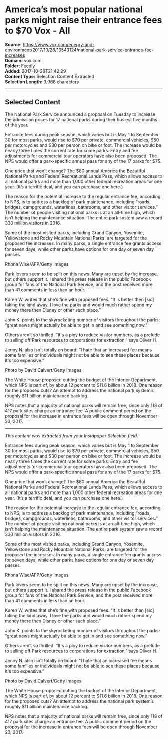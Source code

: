 # America’s most popular national parks might raise their entrance fees to $70 Vox - All

**Source:** https://www.vox.com/energy-and-environment/2017/10/26/16543124/national-park-service-entrance-fee-increases  
**Domain:** vox.com  
**Folder:** Feedly  
**Added:** 2017-10-26T21:42:29  
**Content Type:** Selection Content Extracted  
**Selection Length:** 3,068 characters  


---

## Selected Content

The National Park Service announced a proposal on Tuesday to increase the admission prices for 17 national parks during their busiest five months of the year.

Entrance fees during peak season, which varies but is May 1 to September 30 for most parks, would rise to $70 per private, commercial vehicles, $50 per motorcycles and $30 per person on bike or foot. The increase would be nearly three times the current rate for some parks. Entry and fee adjustments for commercial tour operators have also been proposed. The NPS would offer a park-specific annual pass for any of the 17 parks for $75.

One price that won’t change? The $80 annual America the Beautiful National Parks and Federal Recreational Lands Pass, which allows access to all national parks and more than 1,000 other federal recreation areas for one year. (It’s a terrific deal, and you can purchase one here.)

The reason for the potential increase to the regular entrance fee, according to NPS, is to address a backlog of park maintenance, including “roads, bridges, campgrounds, waterlines, bathrooms, and other visitor services.” The number of people visiting national parks is at an all-time high, which isn’t helping the maintenance situation. The entire park system saw a record 330 million visitors in 2016.

Some of the most visited parks, including Grand Canyon, Yosemite, Yellowstone and Rocky Mountain National Parks, are targeted for the proposed fee increases. In many parks, a single entrance fee grants access for seven days, while other parks have options for one day or seven day passes.

Rhona Wise/AFP/Getty Images

Park lovers seem to be split on this news. Many are upset by the increase, but others support it. I shared the press release in the public Facebook group for fans of the National Park Service, and the post received more than 41 comments in less than an hour.

Karen W. writes that she’s fine with proposed fees. “It is better then [sic] taking the land away. I love the parks and would much rather spend my money there then Disney or other such place.”

John K. points to the skyrocketing number of visitors throughout the parks: “great news might actually be able to get in and see something now.”

Others aren’t so thrilled. “It's a ploy to reduce visitor numbers, as a prelude to selling off Park resources to corporations for extraction,” says Oliver H.

Jenny N. also isn’t totally on board: “I hate that an increased fee means some families or individuals might not be able to see these places because it's too expensive.”

Photo by David Calvert/Getty Images

The White House proposed cutting the budget of the Interior Department, which NPS is part of, by about 12 percent to $11.6 billion in 2018. One reason for the proposed cuts? An attempt to address the national park system’s roughly $11 billion maintenance backlog.

NPS notes that a majority of national parks will remain free, since only 118 of 417 park sites charge an entrance fee. A public comment period on the proposal for the increase in entrance fees will be open through November 23, 2017.

---

*This content was extracted from your Instapaper Selection field.*

Entrance fees during peak season, which varies but is May 1 to September 30 for most parks, would rise to $70 per private, commercial vehicles, $50 per motorcycles and $30 per person on bike or foot. The increase would be nearly three times the current rate for some parks. Entry and fee adjustments for commercial tour operators have also been proposed. The NPS would offer a park-specific annual pass for any of the 17 parks for $75.

One price that won’t change? The $80 annual America the Beautiful National Parks and Federal Recreational Lands Pass, which allows access to all national parks and more than 1,000 other federal recreation areas for one year. (It’s a terrific deal, and you can purchase one here.)

The reason for the potential increase to the regular entrance fee, according to NPS, is to address a backlog of park maintenance, including “roads, bridges, campgrounds, waterlines, bathrooms, and other visitor services.” The number of people visiting national parks is at an all-time high, which isn’t helping the maintenance situation. The entire park system saw a record 330 million visitors in 2016.

Some of the most visited parks, including Grand Canyon, Yosemite, Yellowstone and Rocky Mountain National Parks, are targeted for the proposed fee increases. In many parks, a single entrance fee grants access for seven days, while other parks have options for one day or seven day passes.

 Rhona Wise/AFP/Getty Images

Park lovers seem to be split on this news. Many are upset by the increase, but others support it. I shared the press release in the public Facebook group for fans of the National Park Service, and the post received more than 41 comments in less than an hour.

Karen W. writes that she’s fine with proposed fees. “It is better then [sic] taking the land away. I love the parks and would much rather spend my money there then Disney or other such place.”

John K. points to the skyrocketing number of visitors throughout the parks: “great news might actually be able to get in and see something now.”

Others aren’t so thrilled. “It's a ploy to reduce visitor numbers, as a prelude to selling off Park resources to corporations for extraction,” says Oliver H.

Jenny N. also isn’t totally on board: “I hate that an increased fee means some families or individuals might not be able to see these places because it's too expensive.”

 Photo by David Calvert/Getty Images

The White House proposed cutting the budget of the Interior Department, which NPS is part of, by about 12 percent to $11.6 billion in 2018. One reason for the proposed cuts? An attempt to address the national park system’s roughly $11 billion maintenance backlog.

NPS notes that a majority of national parks will remain free, since only 118 of 417 park sites charge an entrance fee. A public comment period on the proposal for the increase in entrance fees will be open through November 23, 2017.
